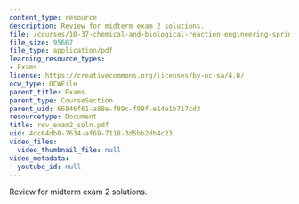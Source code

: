 ```yaml
---
content_type: resource
description: Review for midterm exam 2 solutions.
file: /courses/10-37-chemical-and-biological-reaction-engineering-spring-2007/4dc64db87634af6971183d5bb2db4c23_rev_exam2_soln.pdf
file_size: 95667
file_type: application/pdf
learning_resource_types:
- Exams
license: https://creativecommons.org/licenses/by-nc-sa/4.0/
ocw_type: OCWFile
parent_title: Exams
parent_type: CourseSection
parent_uid: 66846f61-a88e-f89c-f09f-e14e1b717cd3
resourcetype: Document
title: rev_exam2_soln.pdf
uid: 4dc64db8-7634-af69-7118-3d5bb2db4c23
video_files:
  video_thumbnail_file: null
video_metadata:
  youtube_id: null
---
```

Review for midterm exam 2 solutions.